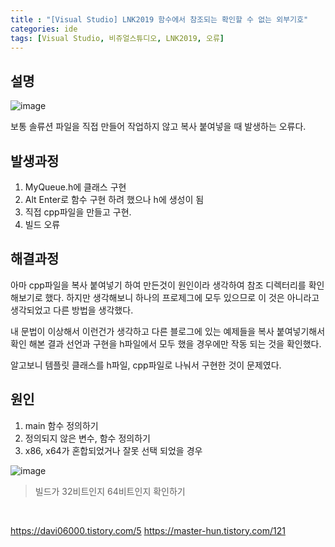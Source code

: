 ```yaml
---
title : "[Visual Studio] LNK2019 함수에서 참조되는 확인할 수 없는 외부기호"
categories: ide
tags: [Visual Studio, 비쥬얼스튜디오, LNK2019, 오류]
---
```


## 설명
![image](https://github.com/mohitto55/mohitto55.github.io/assets/154340583/74f27e43-22bf-4ab1-8e28-a4b93db44d36)

보통 솔류션 파일을 직접 만들어 작업하지 않고 복사 붙여넣을 때 발생하는 오류다.

## 발생과정
1. MyQueue.h에 클래스 구현
2. Alt Enter로 함수 구현 하려 했으나 h에 생성이 됨
3. 직접 cpp파일을 만들고 구현.
4. 빌드 오류

## 해결과정
아마 cpp파일을 복사 붙여넣기 하여 만든것이 원인이라 생각하여 참조 디렉터리를 확인해보기로 했다. 하지만 생각해보니 하나의 프로제그에 모두 있으므로 이 것은 아니라고 생각되었고 다른 방법을 생각했다.

내 문법이 이상해서 이런건가 생각하고 다른 블로그에 있는 예제들을 복사 붙여넣기해서 확인 해본 결과 선언과 구현을 h파일에서 모두 했을 경우에만 작동 되는 것을 확인했다.

알고보니 템플릿 클래스를 h파일, cpp파일로 나눠서 구현한 것이 문제였다.

## 원인
1. main 함수 정의하기
2. 정의되지 않은 변수, 함수 정의하기
3. x86, x64가 혼합되었거나 잘못 선택 되었을 경우

![image](https://github.com/mohitto55/mohitto55.github.io/assets/154340583/f5777ffe-3671-4c66-a26b-62e0bd17cee1)
> 빌드가 32비트인지 64비트인지 확인하기

<br>

<div class="Reference">
<div class="callout-header"> </div>
<p>
<a href="https://davi06000.tistory.com/5">https://davi06000.tistory.com/5</a>
<a href="https://master-hun.tistory.com/121">https://master-hun.tistory.com/121</a>
</p>
</div>